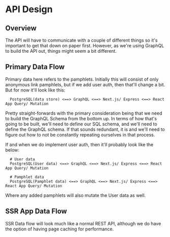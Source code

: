 # API Design
## Overview
The API will have to communicate with a couple of different things so it's important to get that down on paper first. However, as we're using GraphQL to build the API out, things might seem a bit different.

## Primary Data Flow
Primary data here refers to the pamphlets. Initially this will consist of only anonymous link pamphlets, but if we add user auth, then that'll change a bit. But for now it'll look like this:
```
  PostgreSQL(data store) <==> GraphQL <==> Next.js/ Express <==> React App Query/ Mutation
```

Pretty straight-forwards with the primary consideration being that we need to build the GraphQL Schema from the bottom up. In terms of how that's going to be built, we'll need to define our SQL schema, and we'll need to define the GraphQL schema. If that sounds redundant, it is and we'll need to figure out how to not be constantly repeating ourselves in that process.


If and when we do implement user auth, then it'll probably look like the below:
```
  # User data
  PostgreSQL(User data) <==> GraphQL <==> Next.js/ Express <==> React App Query/ Mutation

  # Pamphlet data
  PostgreSQL(Pamphlet data) <==> GraphQL <==> Next.js/ Express <==> React App Query/ Mutation
```

Where any added pamphlets will also mutate the User data as well.

## SSR App Data Flow
SSR Data flow will look much like a normal REST API, although we do have the option of having page caching for performance.